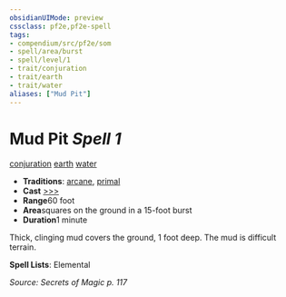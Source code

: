 ```yaml
---
obsidianUIMode: preview
cssclass: pf2e,pf2e-spell
tags:
- compendium/src/pf2e/som
- spell/area/burst
- spell/level/1
- trait/conjuration
- trait/earth
- trait/water
aliases: ["Mud Pit"]
---
```

# Mud Pit *Spell 1*   
[conjuration](/rules/traits/conjuration.md)  [earth](/rules/traits/earth.md)  [water](/rules/traits/water.md)  

- **Traditions**: [arcane](/rules/traits/arcane.md), [primal](/rules/traits/primal.md)
- **Cast** [>>>](/rules/core-rulebook/chapter-9-playing-the-game.md#Actions "Three-Action") 
- **Range**60 foot
- **Area**squares on the ground in a 15-foot burst
- **Duration**1 minute

Thick, clinging mud covers the ground, 1 foot deep. The mud is difficult terrain.

**Spell Lists**: Elemental

*Source: Secrets of Magic p. 117*